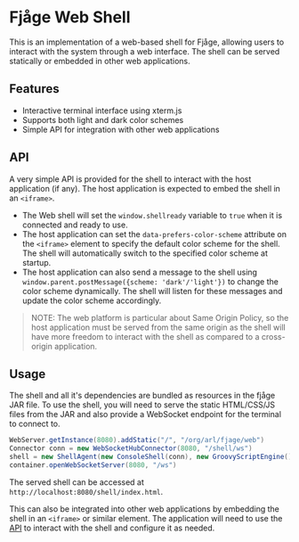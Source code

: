 # Fjåge Web Shell

This is an implementation of a web-based shell for Fjåge, allowing users to interact with the system through a web interface. The shell can be served statically or embedded in other web applications.

## Features
- Interactive terminal interface using xterm.js
- Supports both light and dark color schemes
- Simple API for integration with other web applications

## API

A very simple API is provided for the shell to interact with the host application (if any). The host application is expected to embed the shell in an `<iframe>`.

- The Web shell will set the `window.shellready` variable to `true` when it is connected and ready to use.
- The host application can set the `data-prefers-color-scheme` attribute on the `<iframe>` element to specify the default color scheme for the shell. The shell will automatically switch to the specified color scheme at startup.
- The host application can also send a message to the shell using `window.parent.postMessage({scheme: 'dark'/'light'})` to change the color scheme dynamically. The shell will listen for these messages and update the color scheme accordingly.

> NOTE: The web platform is particular about Same Origin Policy, so the host application must be served from the same origin as the shell will have more freedom to interact with the shell as compared to a cross-origin application.

## Usage

The shell and all it's dependencies are bundled as resources in the fjåge JAR file. To use the shell, you will need to serve the static HTML/CSS/JS files from the JAR and also provide a WebSocket endpoint for the terminal to connect to.

```groovy
WebServer.getInstance(8080).addStatic("/", "/org/arl/fjage/web")          // Serve static files from the JAR
Connector conn = new WebSocketHubConnector(8080, "/shell/ws")             // WebSocket endpoint for the terminal
shell = new ShellAgent(new ConsoleShell(conn), new GroovyScriptEngine())  // Create a ShellAgent with a ConsoleShell
container.openWebSocketServer(8080, "/ws")                                // Open WebSocket server for Connector
```

The served shell can be accessed at `http://localhost:8080/shell/index.html`.

This can also be integrated into other web applications by embedding the shell in an `<iframe>` or similar element. The application will need to use the [API](#api) to interact with the shell and configure it as needed.
